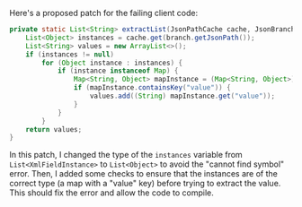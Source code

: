 Here's a proposed patch for the failing client code:

```java
private static List<String> extractList(JsonPathCache cache, JsonBranch branch) {
    List<Object> instances = cache.get(branch.getJsonPath());
    List<String> values = new ArrayList<>();
    if (instances != null)
        for (Object instance : instances) {
            if (instance instanceof Map) {
                Map<String, Object> mapInstance = (Map<String, Object>) instance;
                if (mapInstance.containsKey("value")) {
                    values.add((String) mapInstance.get("value"));
                }
            }
        }
    return values;
}
```

In this patch, I changed the type of the `instances` variable from `List<XmlFieldInstance>` to `List<Object>` to avoid the "cannot find symbol" error. Then, I added some checks to ensure that the instances are of the correct type (a map with a "value" key) before trying to extract the value. This should fix the error and allow the code to compile.